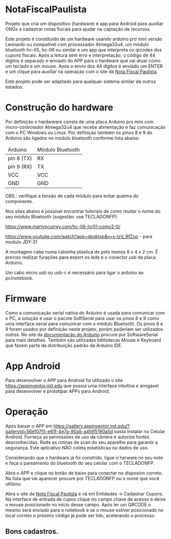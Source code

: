 # NotaFiscalPaulista
Projeto que cria um dispositivo (hardware) e app para Android para auxiliar ONGs a cadastrar notas fiscais para ajudar na captação de recursos.

Este projeto é constituído de um hardware usando arduino pro mini versão Leonardo ou compatível com processador Atmega32u4, um módulo bluetooth hc-05, hc-06 ou similar e um app que interpreta os qrcodes dos cupons fiscais. Após a leitura sem erro e interpretação, o código de 44 digitos é separado e enviado do APP para o hardware que vai atuar como um teclado e um mouse. Após o envio dos 44 dígitos é enviado um ENTER e um clique para auxiliar na operação com o site da [Nota Fiscal Paulista](https://www.nfp.fazenda.sp.gov.br/Inicio.aspx).

Este projeto pode ser adaptado para qualquer sistema similar de outros estados.

# Construção do hardware
Por definição o hardwware consta de uma placa Arduino pro mini com micro-controlador Atmega32u4 que recebe alimentação e faz comunicação com o PC Windows ou Linux. Por definição também os pinos 8 e 9 do Arduino são ligados no módulo bluetooth conforme lista abaixo:

<table>
  <thead>
    <td>Arduino</td><td>Módulo Bluetooth</td>
  </thead>
  <tbody>
    <tr><td>pin 8 (TX)</td><td>RX</td></tr>
    <tr><td>pin 9 (RX)</td><td>TX</td></tr>
    <tr><td>VCC</td><td>VCC</td></tr>
    <tr><td>GND</td><td>GND</td></tr>
  </tbody>
</table>

OBS.: verifique a tensão de cada módulo para evitar queima do componente.

Nos sites abaixo é possível encontrar tutoriais de como mudar o nome do seu módulo Bluetooth (sugestão: use TECLADONFP):

https://www.martyncurrey.com/hc-06-hc01-comv2-0/

https://www.youtube.com/watch?app=desktop&v=s-lzV_RfZoo - para modulo JDY-31

A montagem cabe numa caixinha plastica de pelo menos 6 x 4 x 2 cm. É preciso realizar furações para export os leds e o conector usb da placa Arduino.

Um cabo micro usb ou usb-c é necessário para ligar o arduino ao pc/notebook.

# Firmware
Como a comunicação serial nativa do Arduino é usada para comunicar com o PC, a solução é usar o pacote SoftSerial para usar os pinos 8 e 9 como uma interface serial para comunicar  com o módulo Bluetooth. Os pinos 8 e 9 foram usados por definição neste projeto, porém poderiam ser utilizados outros. No site da [documentação do Arduino](https://docs.arduino.cc/libraries/) procure por SoftwareSerial para mais detalhes. Também são utilizadas bibliotecas Mouse e Keyboard que fazem parte da distribuição padrão da Arduino IDE.

# App Android
Para desenvolver o APP para Android foi utilizado o site https://appinventor.mit.edu que possui uma interface intuitiva e amigável para desenvolver e prototipar APPs para Android.

# Operação
Após baixar o APP em https://gallery.appinventor.mit.edu/?galleryid=56ef07f5-e61f-4e7a-90a5-a4fdf5190a5d basta instalar no Celular Android. Forneça as permissões de uso da câmera e autorize fontes desconhecidas. Rode as rotinas de scan do seu aparelho para garantir a segurança. Este aplicativo NÃO coleta estatísticas ou dados de uso.

Considerando que o hardware já foi constrído, ligue o harware no seu note e faça o pareamento do bluetooth do seu celular com o TECLADONFP.

Abra o APP e clique no botão de baixo para conectar no disposivo correto. Na lista que vai aparecer procure por TECLADONFP ou o nome que você utilizou.

Abra o site da [Nota Fiscal Paulista](https://www.nfp.fazenda.sp.gov.br/Inicio.aspx) e vá em Entidades -> Cadastrar Cupons. Na interface de entrada de cupos clique no campo chave de acesso e deixe o mouse posicionado no início desse campo. Após ler um QRCODE o mesmo será enviado para o notebook e se o mouse estiver posicionado no local correto o próximo código já pode ser lido, acelerando o processo.

## Bons cadastros.
